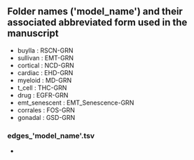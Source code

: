 ## Folder names ('model_name') and their associated abbreviated form used in the manuscript
- buylla : RSCN-GRN
- sullivan : EMT-GRN
- cortical : NCD-GRN
- cardiac : EHD-GRN
- myeloid : MD-GRN
- t_cell : THC-GRN
- drug : EGFR-GRN
- emt_senescent : EMT_Senescence-GRN
- corrales : FOS-GRN
- gonadal : GSD-GRN
### edges_'model_name'.tsv
- 
